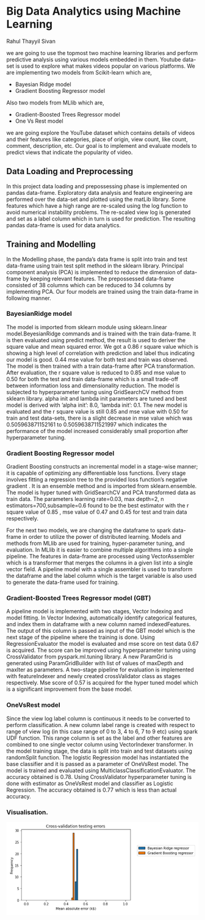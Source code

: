 # Big Data Analytics using Machine Learning
Rahul Thayyil Sivan

we are going to use the topmost two machine learning
libraries and perform predictive analysis using various models
embedded in them. Youtube data-set is used to explore what
makes videos popular on various platforms. We are implementing
two models from Scikit-learn which are,
- Bayesian Ridge model
- Gradient Boosting Regressor model

Also two models from MLlib which are, 
- Gradient-Boosted Trees Regressor model
- One Vs Rest model  

we are going explore the YouTube dataset
which contains details of videos and their features like
categories, place of origin, view count, like count, comment,
description, etc. Our goal is to implement and evaluate models
to predict views that indicate the popularity of video.

## Data Loading and Preprocessing

In this project data loading and prepossessing phase is
implemented on pandas data-frame. Exploratory data analysis
and feature engineering are performed over the data-set and
plotted using the matLib library. Some features which have
a high range are re-scaled using the log function to avoid
numerical instability problems. The re-scaled view log is
generated and set as a label column which in turn is used for
prediction. The resulting pandas data-frame is used for data
analytics.

## Training and Modelling 

In the Modelling phase, the panda’s data frame is
split into train and test data-frame using train test split
method in the sklearn library. Principal component analysis
(PCA) is implemented to reduce the dimension of data-frame
by keeping relevant features. The prepossessed data-frame
consisted of 38 columns which can be reduced to 34 columns
by implementing PCA. Our four models are trained using the train data-frame in following manner.

### BayesianRidge model

The model is imported from sklearn module using
sklearn.linear model.BeyesianRidge commands
and is trained with the train data-frame. It is then evaluated
using predict method, the result is used to deriver the
square value and mean squared error. We got a 0.86 r square value which is showing a high level of correlation with
prediction and label thus indicating our model is good. 0.44
mse value for both test and train was observed. The model is
then trained with a train data-frame after PCA transformation.
After evaluation, the r square value is reduced to 0.85 and mse
value to 0.50 for both the test and train data-frame which is
a small trade-off between information loss and dimensionality
reduction. The model is subjected to hyperparameter tuning using
GridSearchCV method from sklearn library. alpha init
and lambda init parameters are tuned and best model is
derived with ’alpha init’: 8.0, ’lambda init’:
0.1. The new model is evaluated and the r square value
is still 0.85 and mse value with 0.50 for train and test
data-sets, there is a slight decrease in mse value which was
0.505963871152161 to 0.5059638711521997 which indicates
the performance of the model increased considerably small
proportion after hyperparameter tuning.

### Gradient Boosting Regressor model

Gradient Boosting constructs an incremental model in a
stage-wise manner; it is capable of optimizing any differentiable
loss functions. Every stage involves fitting a regression
tree to the provided loss function’s negative gradient
. It is an ensemble method and is imported
from sklearn.ensemble. The model is hyper tuned with
GridSearchCV and PCA transformed data as train data.
The parameters learning rate=0.03, max depth=2,
n estimators=700,subsample=0.6 found to be the
best estimator with the r square value of 0.85 , mse value 
of 0.47 and 0.45 for test and train data respectively.

For the next two models, we are changing the dataframe
to spark data-frame in order to utilize the power of
distributed learning. Models and methods from MLlib are
used for training, hyper-parameter tuning, and evaluation. In
MLlib it is easier to combine multiple algorithms into a
single pipeline. The features in data-frame are processed using
VectorAssembler which is a transformer that merges the
columns in a given list into a single vector field. A pipeline
model with a single assembler is used to transform the dataframe
and the label column which is the target variable is also
used to generate the data-frame used for training.

### Gradient-Boosted Trees Regressor model (GBT)

A pipeline model is implemented with two stages,
Vector Indexing and model fitting. In Vector Indexing, automatically
identify categorical features, and index them in
dataframe with a new column named indexedFeatures.
The output of this column is passed as input of the GBT
model which is the next stage of the pipeline where the training is done. Using RegressionEvaluator the model
is evaluated and mse score on test data 0.67 is acquired.
The score can be improved using hyperparameter tuning using
CrossValidator from pyspark.ml.tuning library. A
new ParamGrid is generated using ParamGridBuilder
with list of values of maxDepth and maxIter as parameters.
A two-stage pipeline for evaluation is implemented with
featureIndexer and newly created crossValidator
class as stages respectively. Mse score of 0.57 is acquired
for the hyper tuned model which is a significant improvement
from the base model.

### OneVsRest model

Since the view log label column is continuous it needs
to be converted to perform classification. A new column
label range is created with respect to range of view log
(in this case range of 0 to 3, 4 to 6, 7 to 9 etc) using
spark UDF function. This range column is set as the label
and other features are combined to one single vector column
using VectorIndexer transformer. In the model training
stage, the data is split into train and test datasets using
randomSplit function. The logistic Regression model has
instantiated the base classifier and it is passed as a parameter
of OneVsRest model. The model is trained and evaluated
using MulticlassClassificationEvaluator.
The accuracy obtained is 0.78. Using CrossValidator
hyperparameter tuning is done with estimator as OneVsRest
model and classifier as Logistic Regression. The accuracy
obtained is 0.77 which is less than actual accuracy.

### Visualisation.

![Alt text](https://github.com/tsrahul1996/TechnicalProject-II-L00163516/blob/main/Fig2.PNG?raw=true "Title")
